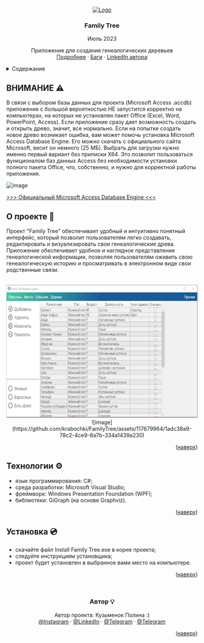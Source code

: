 
<a name="readme-top"></a>

<!-- PROJECT LOGO -->
<br />
<div align="center">
  <a href="https://your-timer.vercel.app/">
    <img src="Family Tree/Family Tree/Assets/Images/icon.ico" alt="Logo" width="80" height="80">
  </a>

  <h3 align="center">Family Tree</h3>
  <p align="center">Июль 2023</p>

  <p align="center">
     Приложение для создания генеалогических деревьев
    <br />
    <a href="https://krabochki.github.io/Resume/family-tree.html">Подробнее</a>
    ·
    <a href="https://github.com/krabochki/FamilyTree/issues">Баги</a>
    ·
    <a href="https://www.linkedin.com/in/polina-kuzmenok-550449291">LinkedIn автора</a>
  </p>
</div>

<!-- TABLE OF CONTENTS -->
<details>
  <summary>Содержание</summary>
  <ol>
    <li><a href="#warning">Внимание</a></li>
    <li><a href="#about">О проекте</a></li>
    <li><a href="#stack">Технологии</a></li>
      <li><a href="#setup">Установка</a></li>
    <li><a href="#author">Автор</a></li>
  </ol>
</details>

<!-- ABOUT THE PROJECT -->

<a name="warning"></a>
## ВНИМАНИЕ ⚠

В связи с выбором базы данных для проекта (Microsoft Access .accdb) приложение с большой вероятностью НЕ запустится корректно на компьютерах, на которых не установлен пакет Office (Excel, Word, PowerPoint, Access). Если приложение сразу дает возможность создать и открыть древо, значит, все нормально. Если на попытке создать новое древо возникает ошибка, вам может помочь установка Microsoft Access Database Engine. Его можно скачать с официального сайта Microsoft, весит он немного (25 МБ). Выбрать для загрузки нужно именно первый вариант без приписки Х64. Это позволит пользоваться функционалом баз данных Access без необходимости установки полного пакета Office, что, собственно, и нужно для корректной работы приложения. 

![image](https://github.com/krabochki/FamilyTree/assets/117679964/7753e3c1-a4e1-4985-950b-f14117c3fcc5)

<a href="https://www.microsoft.com/en-us/download/details.aspx?id=13255 "/> >>> Официальный Microsoft Access Database Engine <<< </a>

<a name="about"></a>

## О проекте 📢

Проект "Family Tree" обеспечивает удобный и интуитивно понятный интерфейс, который позволит пользователям легко создавать, редактировать и визуализировать свои генеалогические древа. 
Приложение обеспечивает удобное и наглядное представление генеалогической информации, позволяя пользователям оживить свою генеалогическую историю и просматривать в электронном виде свои родственные связи.

<br>
<div align="center">
    <img src="readme-pic.jpg"  height="350">

</div>

<div align="center">
![image](https://github.com/krabochki/FamilyTree/assets/117679964/1adc38a9-78c2-4ce9-8a7b-334a1439a230)


</div>

<p align="right">(<a href="#readme-top">наверх</a>)</p>

<a name="stack"></a>

## Технологии ⚙️

- язык программирования: C#;
- среда разработки: Microsoft Visual Studio;
- фреймворк: Windows Presentation Foundation (WPF);
- библиотеки: GiGraph (на основе Graphviz).

<p align="right">(<a href="#readme-top">наверх</a>)</p>


<a name="setup"></a>

## Установка 💿 

- скачайте файл Install Family Tree.exe в корне проекта;
- следуйте инструкциям установщика;
- проект будет установлен в выбранное вами место на компьютере.

<p align="right">(<a href="#readme-top">наверх</a>)</p>



<a name="author"></a>
<br>
<div align="center">

<h3 align="center"> Автор 💡</h3>



  <p align="center">
Автор проекта: Кузьменок Полина :)
    <br />
      <a href="https://instagram.com/krabochki">@Instagram</a>
    ·
    <a href="https://www.linkedin.com/in/polina-kuzmenok-550449291">@LinkedIn</a>
    ·
    <a href="https://t.me/krabochki">@Telegram</a>   
    ·
    <a href="https://vk.com/nanananana_come_on">@Telegram</a>
  </p>

<p align="right">(<a href="#readme-top">наверх</a>)</p>

</div>
